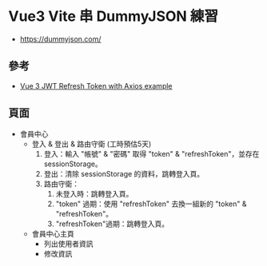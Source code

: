 # Vue3 Vite 串 DummyJSON 練習
* https://dummyjson.com/

## 參考
* [Vue 3 JWT Refresh Token with Axios example](https://github.com/bezkoder/vue-3-jwt-refresh-token)

## 頁面
* 會員中心
    * 登入 & 登出 & 路由守衛 (工時預估5天)
        1. 登入：輸入 "帳號" & "密碼" 取得 "token" & "refreshToken"，並存在 sessionStorage。
        2. 登出：清除 sessionStorage 的資料，跳轉登入頁。
        3. 路由守衛：
            1. 未登入時：跳轉登入頁。
            2. "token" 過期：使用 "refreshToken" 去換一組新的 "token" & "refreshToken"。
            3. "refreshToken"過期：跳轉登入頁。
    * 會員中心主頁
        * 列出使用者資訊
        * 修改資訊